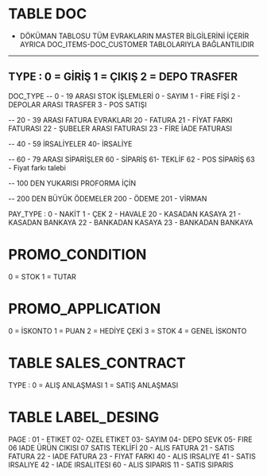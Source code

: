 # TABLE DOC 
- DÖKÜMAN TABLOSU TÜM EVRAKLARIN MASTER BİLGİLERİNİ İÇERİR AYRICA DOC_ITEMS-DOC_CUSTOMER TABLOLARIYLA BAĞLANTILIDIR
--------------
TYPE : 
0 =  GİRİŞ
1 = ÇIKIŞ
2 = DEPO TRASFER
---------------
DOC_TYPE
-- 0 - 19 ARASI STOK İŞLEMLERİ
0 - SAYIM
1 - FİRE FİŞİ
2 - DEPOLAR ARASI TRASFER
3 - POS SATIŞI

-- 20 - 39 ARASI FATURA EVRAKLARI
20 - FATURA
21 - FİYAT FARKI FATURASI
22 - ŞUBELER ARASI FATURASI
23 - FİRE İADE FATURASI


-- 40 - 59 İRSALİYELER
40- İRSALİYE

-- 60 - 79 ARASI SİPARİŞLER
60 - SİPARİŞ
61- TEKLİF
62 - POS SİPARİŞ
63 - Fiyat farkı talebi

-- 100 DEN YUKARISI PROFORMA İÇİN 

-- 200 DEN BÜYÜK ÖDEMELER
200 - ÖDEME
201 - VİRMAN

PAY_TYPE : 
0 - NAKİT 
1 - ÇEK
2 - HAVALE
20 - KASADAN KASAYA
21 - KASADAN BANKAYA 
22 - BANKADAN KASAYA
23 - BANKADAN BANKAYA 

# PROMO_CONDITION
0 = STOK
1 = TUTAR

# PROMO_APPLICATION
0 = İSKONTO
1 = PUAN
2 = HEDİYE ÇEKİ
3 = STOK
4 = GENEL İSKONTO

# TABLE SALES_CONTRACT
TYPE : 
0 = ALIŞ ANLAŞMASI
1 = SATIŞ ANLAŞMASI
 

# TABLE LABEL_DESING
PAGE : 
 01 - ETIKET
 02- OZEL ETIKET
 03- SAYIM
 04- DEPO SEVK
 05- FIRE
 06 IADE ÜRÜN CIKISI
 07 SATIS TEKLİFİ
 20 - ALIS FATURA
 21 - SATIS FATURA 
 22 - IADE FATURA
 23 - FIYAT FARKI
 40 - ALIS IRSALIYE
 41 - SATIS IRSALIYE
 42 - IADE IRSALITESI
 60 - ALIS SIPARIS
 11 - SATIS SIPARIS 


